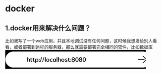 # docker

## 1.docker用来解决什么问题？
比如我写了一个web应用，并且本地调试没有任何问题，这时候我想发给别人看看，或者部署到远程的服务器，那么就需要部署完全相同的软件，比如数据库
![web网站](assets\web应用.png)